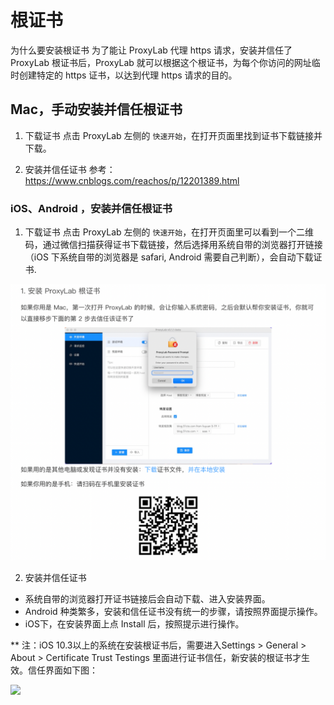 # 根证书

为什么要安装根证书
为了能让 ProxyLab 代理 https 请求，安装并信任了 ProxyLab 根证书后，ProxyLab 就可以根据这个根证书，为每个你访问的网址临时创建特定的 https 证书，以达到代理 https 请求的目的。

## Mac，手动安装并信任根证书
1. 下载证书
点击 ProxyLab 左侧的 `快速开始`，在打开页面里找到证书下载链接并下载。

2. 安装并信任证书
参考：https://www.cnblogs.com/reachos/p/12201389.html

### iOS、Android ，安装并信任根证书

1. 下载证书
点击 ProxyLab 左侧的 `快速开始`，在打开页面里可以看到一个二维码，通过微信扫描获得证书下载链接，然后选择用系统自带的浏览器打开链接（iOS 下系统自带的浏览器是 safari, Android 需要自己判断），会自动下载证书.

![](/docs/assets/images/qrcode-of-cert.png)

2. 安装并信任证书
* 系统自带的浏览器打开证书链接后会自动下载、进入安装界面。
* Android 种类繁多，安装和信任证书没有统一的步骤，请按照界面提示操作。
* iOS下，在安装界面上点 Install 后，按照提示进行操作。

** 注：iOS 10.3以上的系统在安装根证书后，需要进入Settings > General > About > Certificate Trust Testings 里面进行证书信任，新安装的根证书才生效。信任界面如下图：

<img src="https://img.yzcdn.cn/public_files/2018/04/18/5ee4efa065596389eda0b5443ce63767.png" width="300" />
